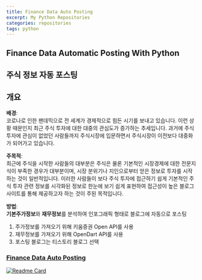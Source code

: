 ```yaml
---
title: Finance Data Auto Posting
excerpt: My Python Repositories
categories: repositories
tags: python
---
```


## Finance Data Automatic Posting With Python

## 주식 정보 자동 포스팅

## 개요

**배경**:<br>
코로나로 인한 팬데믹으로 전 세계가 경제적으로 힘든 시기를 보내고 있습니다. 이런 상황 때문인지 최근 주식 투자에 대한 대중의 관심도가 증가하는 추세입니다. 과거에 주식 투자에 관심이 없었던 사람들까지 주식시장에
입문하면서 주식시장이 이전보다 대중화가 되어가고 있습니다.

**주목적**:<br>
최근에 주식을 시작한 사람들의 대부분은 주식은 물론 기본적인 시장경제에 대한 전문지식이 부족한 경우가 대부분이며, 시장 분위기나 지인으로부터 얻은 정보로 투자를 시작하는 것이 일반적입니다. 이러한 사람들이 보다 주식
투자에 접근하기 쉽게 기본적인 주식 투자 관련 정보를 시각화된 정보로 한눈에 보기 쉽게 표현하여 접근성이 높은 블로그 사이트를 통해 제공하고자 하는 것이 주된 목적입니다.

**방법**:<br>
**기본주가정보**와 **재무정보**를 분석하여 인포그래픽 형태로 블로그에 자동으로 포스팅

1. 주가정보를 가져오기 위해 키움증권 Open API를 사용
2. 재무정보를 가져오기 위해 OpenDart API를 사용
3. 포스팅 블로그는 티스토리 블로그 선택



### [Finance Data Auto Posting](https://github.com/miniyus/finance-data-auto-posting)
[![Readme Card](https://github-readme-stats.vercel.app/api/pin/?username=miniyus&repo=finance-data-auto-posting&show_owner=true&theme=nord)](https://github.com/miniyus/finance-data-auto-posting)

